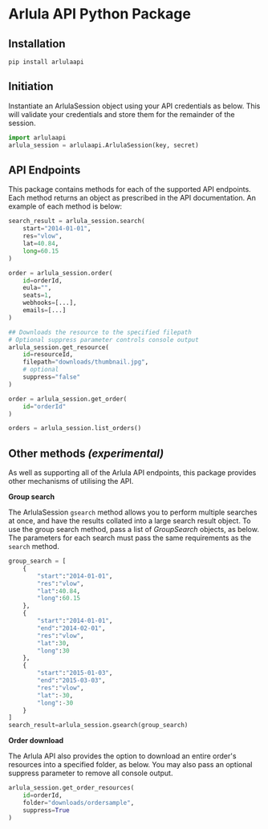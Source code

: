 # **Arlula API Python Package**

## Installation
`pip install arlulaapi`
## Initiation
Instantiate an ArlulaSession object using your API credentials as below. This will validate your credentials and store them for the remainder of the session.

```python
import arlulaapi
arlula_session = arlulaapi.ArlulaSession(key, secret)
```
## API Endpoints
This package contains methods for each of the supported API endpoints. Each method returns an object as prescribed in the API documentation. An example of each method is below:
```python
search_result = arlula_session.search(
    start="2014-01-01",
    res="vlow",
    lat=40.84,
    long=60.15
)

order = arlula_session.order(
    id=orderId,
    eula="",
    seats=1,
    webhooks=[...],
    emails=[...]
)

## Downloads the resource to the specified filepath
# Optional suppress parameter controls console output
arlula_session.get_resource(
    id=resourceId,
    filepath="downloads/thumbnail.jpg",
    # optional
    suppress="false"
)

order = arlula_session.get_order(
    id="orderId"
)

orders = arlula_session.list_orders()
```
## Other methods _(experimental)_
As well as supporting all of the Arlula API endpoints, this package provides other mechanisms of utilising the API.

**Group search**

The ArlulaSession `gsearch` method allows you to perform multiple searches at once, and have the results collated into a large search result object. To use the group search method, pass a list of _GroupSearch_ objects, as below. The parameters for each search must pass the same requirements as the `search` method.
```python
group_search = [
    {
        "start":"2014-01-01",
        "res":"vlow",
        "lat":40.84,
        "long":60.15
    },
    {
        "start":"2014-01-01",
        "end":"2014-02-01",
        "res":"vlow",
        "lat":30,
        "long":30   
    },
    {
        "start":"2015-01-03",
        "end":"2015-03-03",
        "res":"vlow",
        "lat":-30,
        "long":-30
    }
]
search_result=arlula_session.gsearch(group_search)
```
**Order download**

The Arlula API also provides the option to download an entire order's resources into a specified folder, as below. You may also pass an optional suppress parameter to remove all console output.
```python
arlula_session.get_order_resources(
    id=orderId,
    folder="downloads/ordersample",
    suppress=True
)
